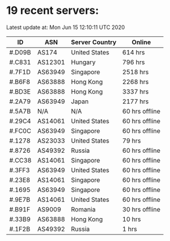 # 19 recent servers:

Latest update at: Mon Jun 15 12:10:11 UTC 2020

| ID | ASN | Server Country | Online |
| -- | --- | -------------- | ------ |
| #.D09B | AS174 | United States | 614 hrs |
| #.C831 | AS12301 | Hungary | 796 hrs |
| #.7F1D | AS63949 | Singapore | 2518 hrs |
| #.B6F8 | AS63888 | Hong Kong | 2268 hrs |
| #.BD3E | AS63888 | Hong Kong | 3337 hrs |
| #.2A79 | AS63949 | Japan | 2177 hrs |
| #.5A7B | N/A | N/A | 60 hrs offline |
| #.29C4 | AS14061 | United States | 60 hrs offline |
| #.FC0C | AS63949 | Singapore | 60 hrs offline |
| #.1278 | AS23033 | United States | 79 hrs |
| #.8726 | AS49392 | Russia | 60 hrs offline |
| #.CC38 | AS14061 | Singapore | 60 hrs offline |
| #.3FF3 | AS63949 | United States | 60 hrs offline |
| #.23E8 | AS14061 | Singapore | 60 hrs offline |
| #.1695 | AS63949 | Singapore | 60 hrs offline |
| #.9E7B | AS14061 | United States | 60 hrs offline |
| #.B91F | AS9009 | Romania | 30 hrs offline |
| #.33B9 | AS63888 | Hong Kong | 10 hrs |
| #.1F2B | AS49392 | Russia | 1 hrs |

